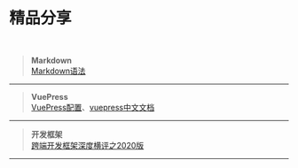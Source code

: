 # 精品分享  
<br>

> **Markdown**<br>
> [Markdown语法](https://www.runoob.com/markdown/md-tutorial.html)
***

> **VuePress**<br>
> [VuePress配置](https://juejin.im/post/5cd7d3286fb9a0323a01d29a#heading-6)、[vuepress中文文档](https://www.vuepress.cn/)
***

> **开发框架**<br>
> [跨端开发框架深度横评之2020版](https://juejin.im/post/5e8e8d5a6fb9a03c6d3d9f42)
***  